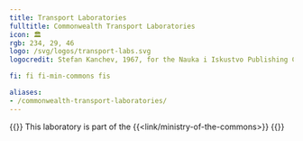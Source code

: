 ```yaml
---
title: Transport Laboratories
fulltitle: Commonwealth Transport Laboratories
icon: 🏛️
rgb: 234, 29, 46
logo: /svg/logos/transport-labs.svg
logocredit: Stefan Kanchev, 1967, for the Nauka i Iskustvo Publishing Company.

fi: fi fi-min-commons fis

aliases:
- /commonwealth-transport-laboratories/
---
```

{{<note series>}}
 This laboratory is part of the {{<link/ministry-of-the-commons>}}
{{</note>}}